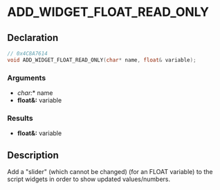# ADD_WIDGET_FLOAT_READ_ONLY

## Declaration
```cpp
// 0x4C8A7614
void ADD_WIDGET_FLOAT_READ_ONLY(char* name, float& variable);
```

### Arguments
- **char*:** name
- **float&:** variable

### Results
- **float&:** variable

## Description
Add a "slider" (which cannot be changed) (for an FLOAT variable) to the script widgets in order to show updated values/numbers.